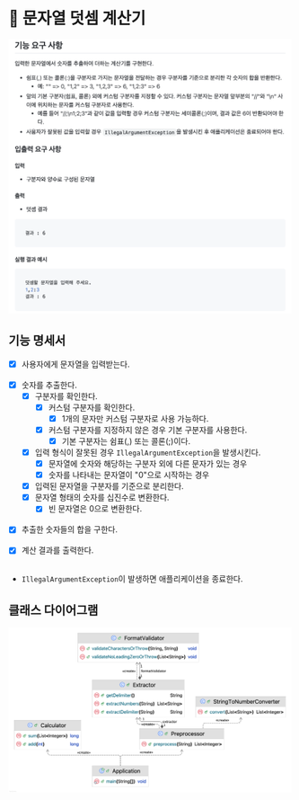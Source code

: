 # 🔢 문자열 덧셈 계산기

<img alt="requirements" src="./img/requirements.png" width="740"/>

## 기능 명세서

- [X] 사용자에게 문자열을 입력받는다.<br/><br/>
- [X] 숫자를 추출한다.
    - [X] 구분자를 확인한다.
        - [X] 커스텀 구분자를 확인한다.
            - [X] 1개의 문자만 커스텀 구분자로 사용 가능하다.
        - [X] 커스텀 구분자를 지정하지 않은 경우 기본 구분자를 사용한다.
            - [X] 기본 구분자는 쉼표(,) 또는 콜론(;)이다.
    - [X] 입력 형식이 잘못된 경우 `IllegalArgumentException`을 발생시킨다.
        - [X] 문자열에 숫자와 해당하는 구분자 외에 다른 문자가 있는 경우
        - [X] 숫자를 나타내는 문자열이 "0"으로 시작하는 경우
    - [X] 입력된 문자열을 구분자를 기준으로 분리한다.
    - [X] 문자열 형태의 숫자를 십진수로 변환한다.
        - [X] 빈 문자열은 0으로 변환한다.<br/><br/>
- [X] 추출한 숫자들의 합을 구한다.<br/><br/>
- [X] 계산 결과를 출력한다.<br/><br/>
- `IllegalArgumentException`이 발생하면 애플리케이션을 종료한다.

## 클래스 다이어그램

<img alt="class_diagram" src="./img/calculator.png" width="740"/>